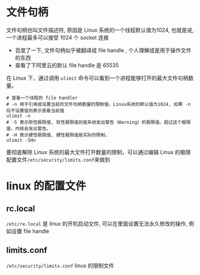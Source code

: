 # 文件句柄

文件句柄也叫文件描述符, 原因是 Linux 系统的一个线程默认值为1024, 也就是说, 一个进程最多可以接受 1024 个 socket 连接

- 百度了一下, 文件句柄似乎被翻译成 file handle , 个人理解成是用于操作文件的东西
- 查看了下阿里云的默认 file handle 是 65535

在 Linux 下，通过调用 `ulimit` 命令可以看到一个进程能够打开的最大文件句柄数量。

```shell
# 查看一个线程的 file handler
# -n 用于引用或设置当前的文件句柄数量的限制值，Linux系统的默认值为1024, 如果 -n 后不设置值则表示查看当前值
ulimit -n
# -S 表示软性极限值, 软性极限值则是系统发出警告（Warning）的极限值，超过这个极限值，内核会发出警告。
# -H 表示硬性极限值, 硬性极限值是实际的限制，
ulimit -SHn
```

要彻底解除 Linux 系统的最大文件打开数量的限制，可以通过编辑 Linux 的极限配置文件`/etc/security/limits.conf`来做到

# linux 的配置文件

## rc.local

`/etc/re.local` 是 linux 的开机启动文件, 可以在里面设置无法永久修改的操作, 例如设置 file handle

## limits.conf

`/etc/security/limits.conf` linux 的限制文件